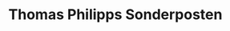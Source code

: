 ---
title: "Thomas Philipps Sonderposten"
url: /bochum/thomas-philipps-sonderposten/
shop: Kramladen
---
